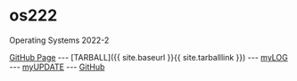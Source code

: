# os222
Operating Systems 2022-2

[GitHub Page](https://al-ayubi2020.github.io/os222/) ---
[TARBALL]({{ site.baseurl }}{{ site.tarballlink }}) ---
[myLOG](TXT/mylog.txt) ---
[myUPDATE](TXT/myupdate.txt) ---
[GitHub](https://github.com/al-ayubi2020/os222)
<br>
